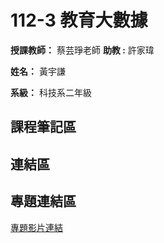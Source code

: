 # 112-3 教育大數據

**授課教師：** 蔡芸琤老師
**助教    :**  許家瑋

**姓名：** 黃宇謙

**系級：** 科技系二年級

## 課程筆記區

## 連結區




## 專題連結區
[專題影片連結](https://youtu.be/eci8HjQMh_I)
